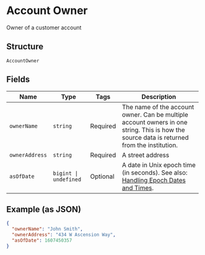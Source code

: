 
# Account Owner

Owner of a customer account

## Structure

`AccountOwner`

## Fields

| Name | Type | Tags | Description |
|  --- | --- | --- | --- |
| `ownerName` | `string` | Required | The name of the account owner. Can be multiple account owners in one string. This is how the source data is returned from the institution. |
| `ownerAddress` | `string` | Required | A street address |
| `asOfDate` | `bigint \| undefined` | Optional | A date in Unix epoch time (in seconds). See also: [Handling Epoch Dates and Times](https://docs.finicity.com/endpoint-syntax-and-format/). |

## Example (as JSON)

```json
{
  "ownerName": "John Smith",
  "ownerAddress": "434 W Ascension Way",
  "asOfDate": 1607450357
}
```

